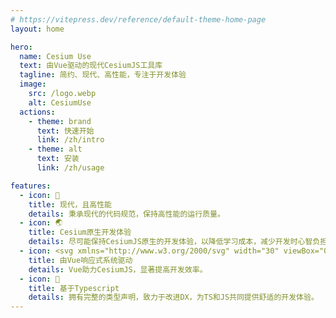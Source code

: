 ```yaml
---
# https://vitepress.dev/reference/default-theme-home-page
layout: home

hero:
  name: Cesium Use
  text: 由Vue驱动的现代CesiumJS工具库
  tagline: 简约、现代、高性能，专注于开发体验
  image:
    src: /logo.webp
    alt: CesiumUse
  actions:
    - theme: brand
      text: 快速开始
      link: /zh/intro
    - theme: alt
      text: 安装
      link: /zh/usage

features:
  - icon: 🚀
    title: 现代，且高性能
    details: 秉承现代的代码规范，保持高性能的运行质量。
  - icon: 🌏
    title: Cesium原生开发体验
    details: 尽可能保持CesiumJS原生的开发体验，以降低学习成本，减少开发时心智负担。
  - icon: <svg xmlns="http://www.w3.org/2000/svg" width="30" viewBox="0 0 256 220.8"><path fill="#41B883" d="M204.8 0H256L128 220.8 0 0h97.92L128 51.2 157.44 0h47.36Z"></path><path fill="#41B883" d="m0 0 128 220.8L256 0h-51.2L128 132.48 50.56 0H0Z"></path><path fill="#35495E" d="M50.56 0 128 133.12 204.8 0h-47.36L128 51.2 97.92 0H50.56Z"></path></svg>
    title: 由Vue响应式系统驱动
    details: Vue助力CesiumJS，显著提高开发效率。
  - icon: 📝
    title: 基于Typescript
    details: 拥有完整的类型声明，致力于改进DX，为TS和JS共同提供舒适的开发体验。
---
```

